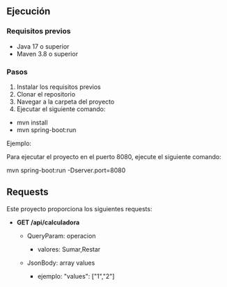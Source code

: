 ## Ejecución

### Requisitos previos

* Java 17 o superior
* Maven 3.8 o superior

### Pasos

1. Instalar los requisitos previos
2. Clonar el repositorio
3. Navegar a la carpeta del proyecto
4. Ejecutar el siguiente comando:
* mvn install
* mvn spring-boot:run

Ejemplo:

Para ejecutar el proyecto en el puerto 8080, ejecute el siguiente comando:

mvn spring-boot:run -Dserver.port=8080

## Requests

Este proyecto proporciona los siguientes requests:

* **GET /api/calculadora**
 
  * QueryParam: operacion
    * valores: Sumar,Restar
    
  * JsonBody: array values
    * ejemplo: "values": ["1","2"]
